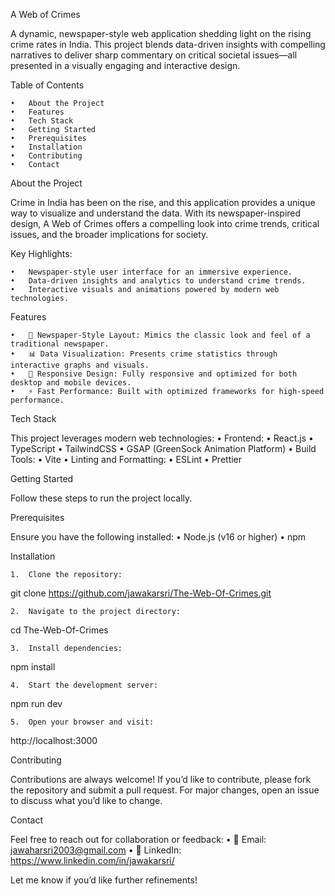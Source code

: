 
A Web of Crimes 

A dynamic, newspaper-style web application shedding light on the rising crime rates in India. This project blends data-driven insights with compelling narratives to deliver sharp commentary on critical societal issues—all presented in a visually engaging and interactive design.

Table of Contents

	•	About the Project
	•	Features
	•	Tech Stack
	•	Getting Started
	•	Prerequisites
	•	Installation
	•	Contributing
	•	Contact

About the Project

Crime in India has been on the rise, and this application provides a unique way to visualize and understand the data. With its newspaper-inspired design, A Web of Crimes offers a compelling look into crime trends, critical issues, and the broader implications for society.

Key Highlights:

	•	Newspaper-style user interface for an immersive experience.
	•	Data-driven insights and analytics to understand crime trends.
	•	Interactive visuals and animations powered by modern web technologies.

Features

	•	📜 Newspaper-Style Layout: Mimics the classic look and feel of a traditional newspaper.
	•	📊 Data Visualization: Presents crime statistics through interactive graphs and visuals.
	•	🎨 Responsive Design: Fully responsive and optimized for both desktop and mobile devices.
	•	⚡ Fast Performance: Built with optimized frameworks for high-speed performance.

Tech Stack

This project leverages modern web technologies:
	•	Frontend:
	•	React.js
	•	TypeScript
	•	TailwindCSS
	•	GSAP (GreenSock Animation Platform)
	•	Build Tools:
	•	Vite
	•	Linting and Formatting:
	•	ESLint
	•	Prettier

Getting Started

Follow these steps to run the project locally.

Prerequisites

Ensure you have the following installed:
	•	Node.js (v16 or higher)
	•	npm

Installation

	1.	Clone the repository:

git clone https://github.com/jawakarsri/The-Web-Of-Crimes.git


	2.	Navigate to the project directory:

cd The-Web-Of-Crimes


	3.	Install dependencies:

npm install


	4.	Start the development server:

npm run dev


	5.	Open your browser and visit:

http://localhost:3000

Contributing

Contributions are always welcome! If you’d like to contribute, please fork the repository and submit a pull request. For major changes, open an issue to discuss what you’d like to change.

Contact

Feel free to reach out for collaboration or feedback:
	•	📧 Email: jawaharsri2003@gmail.com
	•	💼 LinkedIn: https://www.linkedin.com/in/jawakarsri/

Let me know if you’d like further refinements!